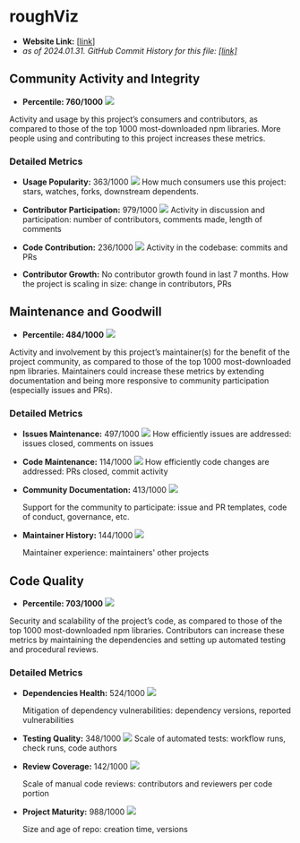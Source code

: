 # roughViz

- **Website Link:** [[link](https://github.com/jwilber/roughViz)]
- *as of 2024.01.31. GitHub Commit History for this file: [[link]](https://github.com/jwilber/roughViz/commits/master/)*
  

## Community Activity and Integrity

- **Percentile: 760/1000** ![](/images/jwilber_roughViz/community_activity_and_integrity.png)

Activity and usage by this project’s consumers and contributors, as compared to those of the top 1000 most-downloaded npm libraries. More people using and contributing to this project increases these metrics.

### Detailed Metrics

- **Usage Popularity:** 363/1000 ![](/images/jwilber_roughViz/stars_and_watches.png)
  How much consumers use this project: stars, watches, forks, downstream dependents.

- **Contributor Participation:** 979/1000 ![](/images/jwilber_roughViz/contributor_participation.png)
  Activity in discussion and participation: number of contributors, comments made, length of comments

- **Code Contribution:** 236/1000 ![](/images/jwilber_roughViz/code_contribution.png)
  Activity in the codebase: commits and PRs

- **Contributor Growth:**  No contributor growth found in last 7 months. 
  How the project is scaling in size: change in contributors, PRs



## Maintenance and Goodwill

- **Percentile: 484/1000** ![](/images/jwilber_roughViz/maintenance.png)

Activity and involvement by this project’s maintainer(s) for the benefit of the project community, as compared to those of the top 1000 most-downloaded npm libraries. Maintainers could increase these metrics by extending documentation and being more responsive to community participation (especially issues and PRs).

### Detailed Metrics

- **Issues Maintenance:** 497/1000 ![](/images/jwilber_roughViz/issues_maintenance.png)
  How efficiently issues are addressed: issues closed, comments on issues

- **Code Maintenance:** 114/1000 ![](/images/jwilber_roughViz/code_maintenance.png)
  How efficiently code changes are addressed: PRs closed, commit activity

- **Community Documentation:** 413/1000 ![](/images/jwilber_roughViz/community_documentation.png)
  
  Support for the community to participate: issue and PR templates, code of conduct, governance, etc.
  
- **Maintainer History:** 144/1000 ![](/images/jwilber_roughViz/maintainer_history.png)
  
  Maintainer experience: maintainers' other projects
  
  

## Code Quality

- **Percentile: 703/1000** ![](/images/jwilber_roughViz/code_quality.png)

Security and scalability of the project’s code, as compared to those of the top 1000 most-downloaded npm libraries. Contributors can increase these metrics by maintaining the dependencies and setting up automated testing and procedural reviews.

### Detailed Metrics

- **Dependencies Health:** 524/1000 ![](/images/jwilber_roughViz/dependencies_health.png)

  Mitigation of dependency vulnerabilities: dependency versions, reported vulnerabilities

- **Testing Quality:** 348/1000 ![](/images/jwilber_roughViz/testing_quality.png)
  Scale of automated tests: workflow runs, check runs, code authors

- **Review Coverage:** 142/1000 ![](/images/jwilber_roughViz/review_coverage.png)

  Scale of manual code reviews: contributors and reviewers per code portion
  
- **Project Maturity:** 988/1000 ![](/images/jwilber_roughViz/project_maturity.png)
  
  Size and age of repo: creation time, versions